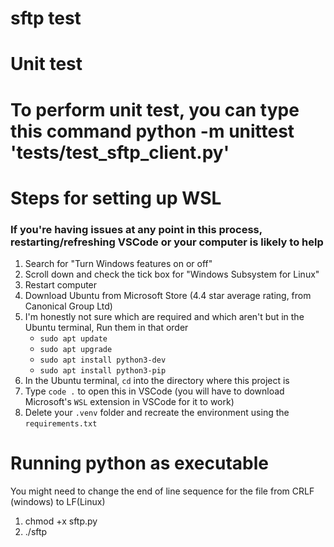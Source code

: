 # sftp test

# Unit test

# To perform unit test, you can type this command python -m unittest 'tests/test_sftp_client.py'

# Steps for setting up WSL
### If you're having issues at any point in this process, restarting/refreshing VSCode or your computer is likely to help
1. Search for "Turn Windows features on or off"
2. Scroll down and check the tick box for "Windows Subsystem for Linux"
3. Restart computer
4. Download Ubuntu from Microsoft Store (4.4 star average rating, from Canonical Group Ltd)
5. I'm honestly not sure which are required and which aren't but in the Ubuntu terminal,
	Run them in that order
	* `sudo apt update`
	* `sudo apt upgrade`
	* `sudo apt install python3-dev`
	* `sudo apt install python3-pip`
6. In the Ubuntu terminal, `cd` into the directory where this project is
7. Type `code .` to open this in VSCode (you will have to download Microsoft's `WSL`
	extension in VSCode for it to work)
8. Delete your `.venv` folder and recreate the environment using the `requirements.txt`

# Running python as executable
You might need to change the end of line sequence for the file from CRLF (windows) to LF(Linux)
1. chmod +x sftp.py
2. ./sftp 
